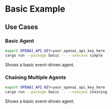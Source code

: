 # Basic Example

## Use Cases

### Basic Agent
```sh
export OPENAI_API_KEY=your_openai_api_key_here
cargo run --package basic -- --usecase simple
```
Shows a basic event-driven agent.


### Chaining Multiple Agents
```sh
export OPENAI_API_KEY=your_openai_api_key_here
cargo run --package basic -- --usecase chaining
```
Shows a basic event-driven agent.
